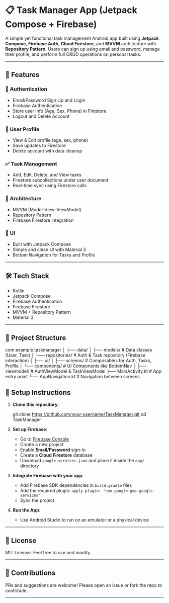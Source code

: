 # 📋 Task Manager App (Jetpack Compose + Firebase)

A simple yet functional task management Android app built using **Jetpack Compose**, **Firebase Auth**, **Cloud Firestore**, and **MVVM** architecture with **Repository Pattern**. Users can sign up using email and password, manage their profile, and perform full CRUD operations on personal tasks.

---

## 🚀 Features

### 🔐 Authentication
- Email/Password Sign Up and Login
- Firebase Authentication
- Store user info (Age, Sex, Phone) in Firestore
- Logout and Delete Account

### 👤 User Profile
- View & Edit profile (age, sex, phone)
- Save updates to Firestore
- Delete account with data cleanup

### ✅ Task Management
- Add, Edit, Delete, and View tasks
- Firestore subcollections under user document
- Real-time sync using Firestore calls

### 🧱 Architecture
- MVVM (Model-View-ViewModel)
- Repository Pattern
- Firebase Firestore integration

### 🎨 UI
- Built with Jetpack Compose
- Simple and clean UI with Material 3
- Bottom Navigation for Tasks and Profile

---

## 🛠️ Tech Stack

- Kotlin
- Jetpack Compose
- Firebase Authentication
- Firebase Firestore
- MVVM + Repository Pattern
- Material 3

---

## 📁 Project Structure

com.example.taskmanager
│
├── data/
│   ├── models/         # Data classes (User, Task)
│   └── repositories/   # Auth & Task repository (Firebase interaction)
│
├── ui/
│   ├── screens/        # Composables for Auth, Tasks, Profile
│   └── components/     # UI Components like BottomNav
│
├── viewmodel/          # AuthViewModel & TaskViewModel
├── MainActivity.kt     # App entry point
└── AppNavigation.kt    # Navigation between screens


## 🔧 Setup Instructions

1. **Clone this repository**:
   
   git clone https://github.com/your-username/TaskManager.git
   cd TaskManager

2. **Set up Firebase**:

   * Go to [Firebase Console](https://console.firebase.google.com/)
   * Create a new project
   * Enable **Email/Password** sign-in
   * Create a **Cloud Firestore** database
   * Download `google-services.json` and place it inside the `app/` directory

3. **Integrate Firebase with your app**:

   * Add Firebase SDK dependencies in `build.gradle` files
   * Add the required plugin: `apply plugin: 'com.google.gms.google-services'`
   * Sync the project

4. **Run the App**:

   * Use Android Studio to run on an emulator or a physical device

---

## 📜 License

MIT License. Feel free to use and modify.

---

## 🤝 Contributions

PRs and suggestions are welcome! Please open an issue or fork the repo to contribute.

---

